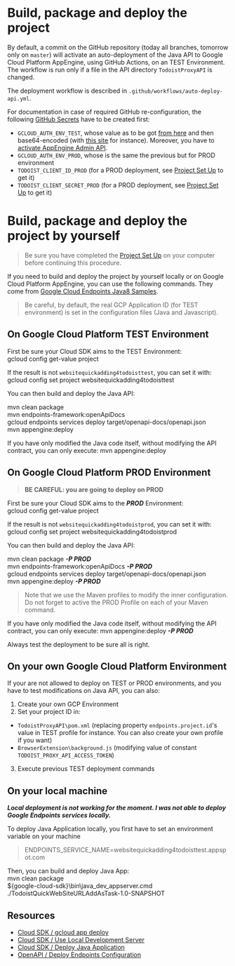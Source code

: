 # Build, package and deploy the project

By default, a commit on the GitHub repository (today all branches, tomorrow only on `master`) will activate an auto-deployment of the Java API to Google Cloud Platform AppEngine, using GitHub Actions, on an TEST Environment. The workflow is run only if a file in the API directory `TodoistProxyAPI` is changed.    

The deployment workflow is described in `.github/workflows/auto-deploy-api.yml`.

For documentation in case of required GitHub re-configuration, the following [GitHub Secrets](https://github.com/thuguerre/WebSiteQuickAddingForTodoist/settings/secrets) have to be created first:  
- `GCLOUD_AUTH_ENV_TEST`, whose value as to be got [from here](https://console.cloud.google.com/iam-admin/serviceaccounts) and then base64-encoded (with [this site](https://www.base64encode.org/) for instance). Moreover, you have to [activate AppEngine Admin API](https://console.developers.google.com/apis/api/appengine.googleapis.com/overview).   
- `GCLOUD_AUTH_ENV_PROD`, whose is the same the previous but for PROD environment     
- `TODOIST_CLIENT_ID_PROD` (for a PROD deployment, see [Project Set Up](PROJECT_LOCAL_SETUP.md) to get it)    
- `TODOIST_CLIENT_SECRET_PROD` (for a PROD deployment, see [Project Set Up](PROJECT_LOCAL_SETUP.md) to get it)

# Build, package and deploy the project by yourself

> Be sure you have completed the [Project Set Up](PROJECT_LOCAL_SETUP.md) on your computer before continuing this procedure.  

If you need to build and deploy the project by yourself locally or on Google Cloud Platform AppEngine, you can use the following commands. They come from [Google Cloud Endpoints Java8 Samples](https://github.com/GoogleCloudPlatform/java-docs-samples/tree/master/appengine-java8/endpoints-v2-backend).  

> Be careful, by default, the real GCP Application ID (for TEST environment) is set in the configuration files (Java and Javascript).

## On Google Cloud Platform TEST Environment

First be sure your Cloud SDK aims to the TEST Environment:  
  gcloud config get-value project

If the result is not `websitequickadding4todoisttest`, you can set it with:
  gcloud config set project websitequickadding4todoisttest

You can then build and deploy the Java API:  
 
  mvn clean package  
  mvn endpoints-framework:openApiDocs  
  gcloud endpoints services deploy target/openapi-docs/openapi.json   
  mvn appengine:deploy

If you have only modified the Java code itself, without modifying the API contract, you can only execute:
  mvn appengine:deploy


## On Google Cloud Platform PROD Environment

> **BE CAREFUL: you are going to deploy on PROD**  

First be sure your Cloud SDK aims to the ***PROD*** Environment:  
  gcloud config get-value project

If the result is not `websitequickadding4todoistprod`, you can set it with:
  gcloud config set project websitequickadding4todoistprod

You can then build and deploy the Java API:  

  mvn clean package ***-P PROD***  
  mvn endpoints-framework:openApiDocs ***-P PROD***  
  gcloud endpoints services deploy target/openapi-docs/openapi.json   
  mvn appengine:deploy ***-P PROD***

> Note that we use the Maven profiles to modify the inner configuration. Do not forget to active the PROD Profile on each of your Maven command.

If you have only modified the Java code itself, without modifying the API contract, you can only execute:
  mvn appengine:deploy ***-P PROD***

Always test the deployment to be sure all is right.

## On your own Google Cloud Platform Environment

If your are not allowed to deploy on TEST or PROD environments, and you have to test modifications on Java API, you can also:
1. Create your own GCP Environment
2. Set your project ID in:
  - `TodoistProxyAPI\pom.xml` (replacing property `endpoints.project.id`'s value in TEST profile for instance. You can also create your own profile if you want)
  - `BrowserExtension\background.js` (modifying value of constant `TODOIST_PROXY_API_ACCESS_TOKEN`)
3. Execute previous TEST deployment commands  

## On your local machine

***Local deployment is not working for the moment. I was not able to deploy Google Endpoints services locally.***

To deploy Java Application locally, you first have to set an environment variable on your machine  
> ENDPOINTS_SERVICE_NAME=websitequickadding4todoisttest.appspot.com

Then, you can build and deploy Java App:  
  mvn clean package  
  ${google-cloud-sdk}\bin\java_dev_appserver.cmd ./TodoistQuickWebSiteURLAddAsTask-1.0-SNAPSHOT

## Resources

- [Cloud SDK / gcloud app deploy](https://cloud.google.com/sdk/gcloud/reference/app/deploy)  
- [Cloud SDK / Use Local Development Server](https://cloud.google.com/appengine/docs/standard/java/tools/using-local-server?hl=fr)  
- [Cloud SDK / Deploy Java Application](https://cloud.google.com/appengine/docs/standard/java/tools/uploadinganapp?hl=fr)  
- [OpenAPI / Deploy Endpoints Configuration](https://cloud.google.com/endpoints/docs/openapi/deploy-endpoints-config?hl=fr)  
